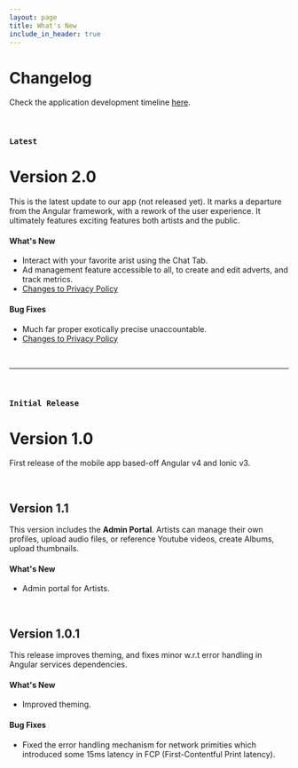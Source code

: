```yaml
---
layout: page
title: What's New
include_in_header: true
---
```


# Changelog
Check the application development timeline [here](../assets/screenshots/roadmap-v0.1.xlsx).

<br>

### `Latest`
# **Version 2.0**
This is the latest update to our app (not released yet). It marks a departure from the Angular framework,
with a rework of the user experience. It ultimately features exciting features both artists and the public.

#### What's New
- Interact with your favorite arist using the Chat Tab.
- Ad management feature accessible to all, to create and edit adverts, and track metrics.
- [Changes to Privacy Policy](/privacypolicy)

#### Bug Fixes
- Much far proper exotically precise unaccountable.
- [Changes to Privacy Policy](/privacypolicy)

<br>

________
<br>

### `Initial Release`
# **Version 1.0**
First release of the mobile app based-off Angular v4 and Ionic v3. 

<br>

## **Version 1.1**
This version includes the **Admin Portal**. Artists can manage their own profiles, upload audio files, or reference Youtube videos, create Albums, upload thumbnails.

#### What's New
- Admin portal for Artists.

<br>

## Version 1.0.1
This release improves theming, and fixes minor w.r.t error handling in Angular services dependencies.

#### What's New
- Improved theming.


#### Bug Fixes
- Fixed the error handling mechanism for network primities which introduced some 15ms latency in FCP (First-Contentful Print latency).

<br>
